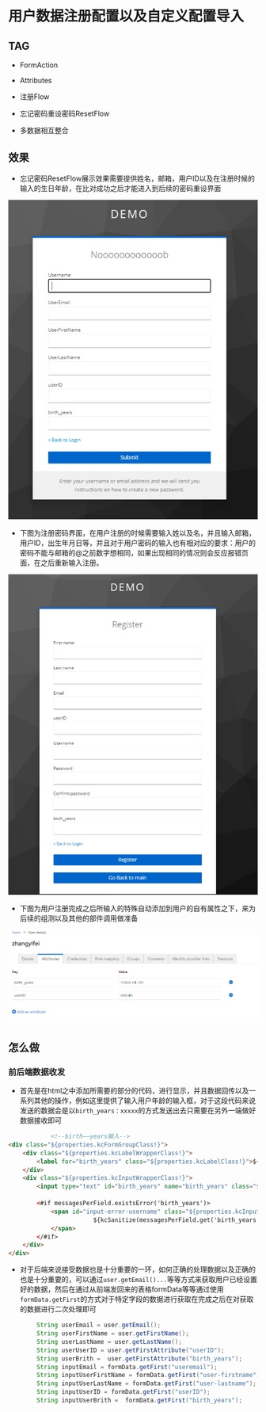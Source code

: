 # 用户数据注册配置以及自定义配置导入

## TAG

- FormAction

- Attributes

- 注册Flow

- 忘记密码重设密码ResetFlow

- 多数据相互整合

## 效果

- 忘记密码ResetFlow展示效果需要提供姓名，邮箱，用户ID以及在注册时候的输入的生日年龄，在比对成功之后才能进入到后续的密码重设界面

![](img/a4ba09e9c1a82b31f269e15c60581b3df05b36cc.png)

- 下图为注册密码界面，在用户注册的时候需要输入姓以及名，并且输入邮箱，用户ID，出生年月日等，并且对于用户密码的输入也有相对应的要求：用户的密码不能与邮箱的@之前数字想相同，如果出现相同的情况则会反应报错页面，在之后重新输入注册。

![](img/da6bd7aac9535479ffea3b033e8cb6ce627d83ff.png)

- 下图为用户注册完成之后所输入的特殊自动添加到用户的自有属性之下，来为后续的组测以及其他的部件调用做准备

![](img/d14c57e01d57626ae2fdd6ee8aab4757e9f68051.png)

## 怎么做

### 前后端数据收发

- 首先是在html之中添加所需要的部分的代码，进行显示，并且数据回传以及一系列其他的操作，例如这里提供了输入用户年龄的输入框，对于这段代码来说发送的数据会是以`birth_years：xxxxx`的方式发送出去只需要在另外一端做好数据接收即可

```html
            <!--birth——years输入-->
<div class="${properties.kcFormGroupClass!}">
    <div class="${properties.kcLabelWrapperClass!}">
        <label for="birth_years" class="${properties.kcLabelClass!}">${msg("birth_years")}</label>
    </div>
    <div class="${properties.kcInputWrapperClass!}">
        <input type="text" id="birth_years" name="birth_years" class="${properties.kcInputClass!}" autofocus value="${(auth.attemptedUsername!'')}" aria-invalid="<#if messagesPerField.existsError('username')>true</#if>"/>

        <#if messagesPerField.existsError('birth_years')>
            <span id="input-error-username" class="${properties.kcInputErrorMessageClass!}" aria-live="polite">
                        ${kcSanitize(messagesPerField.get('birth_years'))?no_esc}
            </span>
        </#if>
    </div>
</div>
```

- 对于后端来说接受数据也是十分重要的一环，如何正确的处理数据以及正确的也是十分重要的，可以通过`user.getEmail()...`等等方式来获取用户已经设置好的数据，然后在通过从前端发回来的表格formData等等通过使用`formData.getFirst`的方式对于特定字段的数据进行获取在完成之后在对获取的数据进行二次处理即可

```java
        String userEmail = user.getEmail();
        String userFirstName = user.getFirstName();
        String userLastName = user.getLastName();
        String userUserID = user.getFirstAttribute("userID");
        String userBrith =  user.getFirstAttribute("birth_years");
        String inputEmail = formData.getFirst("useremail");
        String inputUserFirstName = formData.getFirst("user-firstname");
        String inputUserLastName = formData.getFirst("user-lastname");
        String inputUserID = formData.getFirst("userID");
        String inputUserBrith =  formData.getFirst("birth_years");
```


